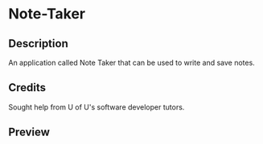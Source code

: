 # Note-Taker
## Description
An application called Note Taker that can be used to write and save notes.

## Credits  
Sought help from U of U's software developer tutors.

## Preview
